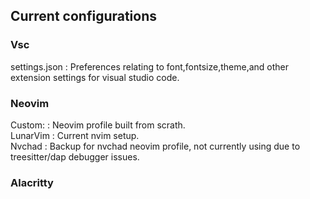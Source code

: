 ## Current configurations
### Vsc
settings.json : Preferences relating to font,fontsize,theme,and other extension settings for visual studio code.  

### Neovim  
Custom: : Neovim profile built from scrath.  
LunarVim : Current nvim setup.  
Nvchad : Backup for nvchad neovim profile, not currently using due to treesitter/dap debugger issues.  

### Alacritty

